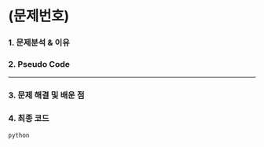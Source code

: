 # (문제번호)

### 1. 문제분석 & 이유

### 2. Pseudo Code

---

### 3. 문제 해결 및 배운 점



### 4. 최종 코드

```
python
```
